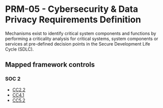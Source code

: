 # PRM-05 - Cybersecurity & Data Privacy Requirements Definition
Mechanisms exist to identify critical system components and functions by performing a criticality analysis for critical systems, system components or services at pre-defined decision points in the Secure Development Life Cycle (SDLC). 
## Mapped framework controls
### SOC 2
- [CC2.2](../soc2/cc22.md)
- [CC4.1](../soc2/cc41.md)
- [CC5.2](../soc2/cc52.md)